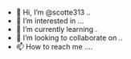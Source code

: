 - 👋 Hi, I’m @scotte313 ..
- 👀 I’m interested in ...
- 🌱 I’m currently learning .
- 💞️ I’m looking to collaborate on ..
- 📫 How to reach me ....

<!---
scotte313/scotte313 is a ✨ special ✨ repository because its `README.md` (this file) appears on your GitHub profile.
You can click the Preview link to take a look at your changes.
--->
